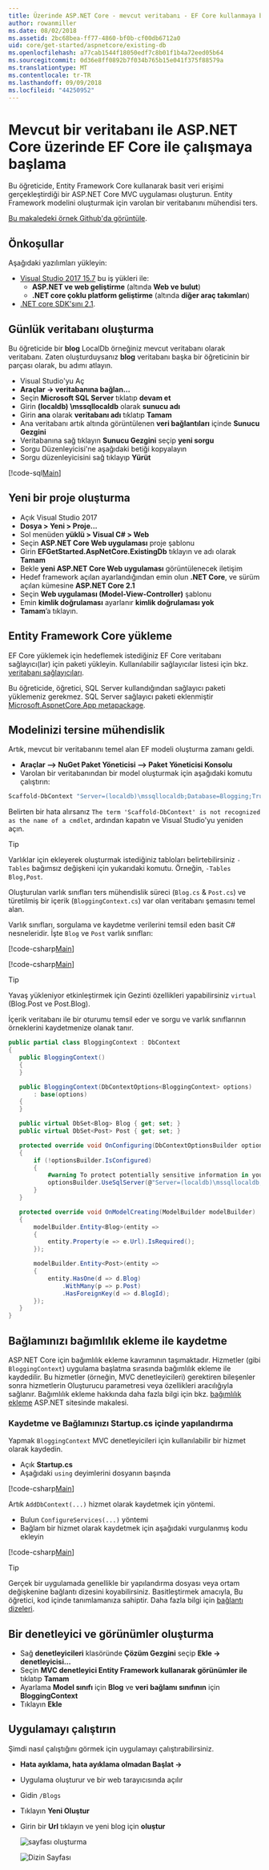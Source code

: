 ```yaml
---
title: Üzerinde ASP.NET Core - mevcut veritabanı - EF Core kullanmaya başlama
author: rowanmiller
ms.date: 08/02/2018
ms.assetid: 2bc68bea-ff77-4860-bf0b-cf00db6712a0
uid: core/get-started/aspnetcore/existing-db
ms.openlocfilehash: a77cab1544f18050edf7c8b01f1b4a72eed05b64
ms.sourcegitcommit: 0d36e8ff0892b7f034b765b15e041f375f88579a
ms.translationtype: MT
ms.contentlocale: tr-TR
ms.lasthandoff: 09/09/2018
ms.locfileid: "44250952"
---
```

# <a name="getting-started-with-ef-core-on-aspnet-core-with-an-existing-database"></a>Mevcut bir veritabanı ile ASP.NET Core üzerinde EF Core ile çalışmaya başlama

Bu öğreticide, Entity Framework Core kullanarak basit veri erişimi gerçekleştirdiği bir ASP.NET Core MVC uygulaması oluşturun. Entity Framework modelini oluşturmak için varolan bir veritabanını mühendisi ters.

[Bu makaledeki örnek Github'da görüntüle](https://github.com/aspnet/EntityFramework.Docs/tree/master/samples/core/GetStarted/AspNetCore/EFGetStarted.AspNetCore.ExistingDb).

## <a name="prerequisites"></a>Önkoşullar

Aşağıdaki yazılımları yükleyin:

* [Visual Studio 2017 15.7](https://www.visualstudio.com/downloads/) bu iş yükleri ile:
  * **ASP.NET ve web geliştirme** (altında **Web ve bulut**)
  * **.NET core çoklu platform geliştirme** (altında **diğer araç takımları**)
* [.NET core SDK'sını 2.1](https://www.microsoft.com/net/download/core).

## <a name="create-blogging-database"></a>Günlük veritabanı oluşturma

Bu öğreticide bir **blog** LocalDb örneğiniz mevcut veritabanı olarak veritabanı. Zaten oluşturduysanız **blog** veritabanı başka bir öğreticinin bir parçası olarak, bu adımı atlayın.

* Visual Studio'yu Aç
* **Araçlar -> veritabanına bağlan...**
* Seçin **Microsoft SQL Server** tıklatıp **devam et**
* Girin **(localdb) \mssqllocaldb** olarak **sunucu adı**
* Girin **ana** olarak **veritabanı adı** tıklatıp **Tamam**
* Ana veritabanı artık altında görüntülenen **veri bağlantıları** içinde **Sunucu Gezgini**
* Veritabanına sağ tıklayın **Sunucu Gezgini** seçip **yeni sorgu**
* Sorgu Düzenleyicisi'ne aşağıdaki betiği kopyalayın
* Sorgu düzenleyicisini sağ tıklayıp **Yürüt**

[!code-sql[Main](../_shared/create-blogging-database-script.sql)]

## <a name="create-a-new-project"></a>Yeni bir proje oluşturma

* Açık Visual Studio 2017
* **Dosya > Yeni > Proje...**
* Sol menüden **yüklü > Visual C# > Web**
* Seçin **ASP.NET Core Web uygulaması** proje şablonu
* Girin **EFGetStarted.AspNetCore.ExistingDb** tıklayın ve adı olarak **Tamam**
* Bekle **yeni ASP.NET Core Web uygulaması** görüntülenecek iletişim
* Hedef framework açılan ayarlandığından emin olun **.NET Core**, ve sürüm açılan kümesine **ASP.NET Core 2.1**
* Seçin **Web uygulaması (Model-View-Controller)** şablonu
* Emin **kimlik doğrulaması** ayarlanır **kimlik doğrulaması yok**
* **Tamam**’a tıklayın.

## <a name="install-entity-framework-core"></a>Entity Framework Core yükleme

EF Core yüklemek için hedeflemek istediğiniz EF Core veritabanı sağlayıcı(lar) için paketi yükleyin. Kullanılabilir sağlayıcılar listesi için bkz. [veritabanı sağlayıcıları](../../providers/index.md). 

Bu öğreticide, öğretici, SQL Server kullandığından sağlayıcı paketi yüklemeniz gerekmez. SQL Server sağlayıcı paketi eklenmiştir [Microsoft.AspnetCore.App metapackage](https://docs.microsoft.com/en-us/aspnet/core/fundamentals/metapackage-app?view=aspnetcore-2.1).

## <a name="reverse-engineer-your-model"></a>Modelinizi tersine mühendislik

Artık, mevcut bir veritabanını temel alan EF modeli oluşturma zamanı geldi.

* **Araçlar –> NuGet Paket Yöneticisi –> Paket Yöneticisi Konsolu**
* Varolan bir veritabanından bir model oluşturmak için aşağıdaki komutu çalıştırın:

``` powershell
Scaffold-DbContext "Server=(localdb)\mssqllocaldb;Database=Blogging;Trusted_Connection=True;" Microsoft.EntityFrameworkCore.SqlServer -OutputDir Models
```

Belirten bir hata alırsanız `The term 'Scaffold-DbContext' is not recognized as the name of a cmdlet`, ardından kapatın ve Visual Studio'yu yeniden açın.

> [!TIP]  
> Varlıklar için ekleyerek oluşturmak istediğiniz tabloları belirtebilirsiniz `-Tables` bağımsız değişkeni için yukarıdaki komutu. Örneğin, `-Tables Blog,Post`.

Oluşturulan varlık sınıfları ters mühendislik süreci (`Blog.cs` & `Post.cs`) ve türetilmiş bir içerik (`BloggingContext.cs`) var olan veritabanı şemasını temel alan.

 Varlık sınıfları, sorgulama ve kaydetme verilerini temsil eden basit C# nesneleridir. İşte `Blog` ve `Post` varlık sınıfları:

 [!code-csharp[Main](../../../../samples/core/GetStarted/AspNetCore/EFGetStarted.AspNetCore.ExistingDb/Models/Blog.cs)]

[!code-csharp[Main](../../../../samples/core/GetStarted/AspNetCore/EFGetStarted.AspNetCore.ExistingDb/Models/Post.cs)]

> [!TIP]  
> Yavaş yükleniyor etkinleştirmek için Gezinti özellikleri yapabilirsiniz `virtual` (Blog.Post ve Post.Blog).

 İçerik veritabanı ile bir oturumu temsil eder ve sorgu ve varlık sınıflarının örneklerini kaydetmenize olanak tanır.

<!-- Static code listing, rather than a linked file, because the tutorial modifies the context file heavily -->
 ``` csharp
public partial class BloggingContext : DbContext
{
    public BloggingContext()
    {
    }

    public BloggingContext(DbContextOptions<BloggingContext> options)
        : base(options)
    {
    }

    public virtual DbSet<Blog> Blog { get; set; }
    public virtual DbSet<Post> Post { get; set; }

    protected override void OnConfiguring(DbContextOptionsBuilder optionsBuilder)
    {
        if (!optionsBuilder.IsConfigured)
        {
            #warning To protect potentially sensitive information in your connection string, you should move it out of source code. See http://go.microsoft.com/fwlink/?LinkId=723263 for guidance on storing connection strings.
            optionsBuilder.UseSqlServer(@"Server=(localdb)\mssqllocaldb;Database=Blogging;Trusted_Connection=True;");
        }
    }

    protected override void OnModelCreating(ModelBuilder modelBuilder)
    {
        modelBuilder.Entity<Blog>(entity =>
        {
            entity.Property(e => e.Url).IsRequired();
        });

        modelBuilder.Entity<Post>(entity =>
        {
            entity.HasOne(d => d.Blog)
                .WithMany(p => p.Post)
                .HasForeignKey(d => d.BlogId);
        });
    }
}
```

## <a name="register-your-context-with-dependency-injection"></a>Bağlamınızı bağımlılık ekleme ile kaydetme

ASP.NET Core için bağımlılık ekleme kavramının taşımaktadır. Hizmetler (gibi `BloggingContext`) uygulama başlatma sırasında bağımlılık ekleme ile kaydedilir. Bu hizmetler (örneğin, MVC denetleyicileri) gerektiren bileşenler sonra hizmetlerin Oluşturucu parametresi veya özellikleri aracılığıyla sağlanır. Bağımlılık ekleme hakkında daha fazla bilgi için bkz. [bağımlılık ekleme](http://docs.asp.net/en/latest/fundamentals/dependency-injection.html) ASP.NET sitesinde makalesi.

### <a name="register-and-configure-your-context-in-startupcs"></a>Kaydetme ve Bağlamınızı Startup.cs içinde yapılandırma

Yapmak `BloggingContext` MVC denetleyicileri için kullanılabilir bir hizmet olarak kaydedin.

* Açık **Startup.cs**
* Aşağıdaki `using` deyimlerini dosyanın başında

[!code-csharp[Main](../../../../samples/core/GetStarted/AspNetCore/EFGetStarted.AspNetCore.ExistingDb/Startup.cs#AddedUsings)]

Artık `AddDbContext(...)` hizmet olarak kaydetmek için yöntemi.
* Bulun `ConfigureServices(...)` yöntemi
* Bağlam bir hizmet olarak kaydetmek için aşağıdaki vurgulanmış kodu ekleyin

[!code-csharp[Main](../../../../samples/core/GetStarted/AspNetCore/EFGetStarted.AspNetCore.ExistingDb/Startup.cs?name=ConfigureServices&highlight=14-15)]

> [!TIP]  
> Gerçek bir uygulamada genellikle bir yapılandırma dosyası veya ortam değişkenine bağlantı dizesini koyabilirsiniz. Basitleştirmek amacıyla, Bu öğretici, kod içinde tanımlamanıza sahiptir. Daha fazla bilgi için [bağlantı dizeleri](../../miscellaneous/connection-strings.md).

## <a name="create-a-controller-and-views"></a>Bir denetleyici ve görünümler oluşturma

* Sağ **denetleyicileri** klasöründe **Çözüm Gezgini** seçip **Ekle -> denetleyicisi...**
* Seçin **MVC denetleyici Entity Framework kullanarak görünümler ile** tıklatıp **Tamam**
* Ayarlama **Model sınıfı** için **Blog** ve **veri bağlamı sınıfının** için **BloggingContext**
* Tıklayın **Ekle**

## <a name="run-the-application"></a>Uygulamayı çalıştırın

Şimdi nasıl çalıştığını görmek için uygulamayı çalıştırabilirsiniz.

* **Hata ayıklama, hata ayıklama olmadan Başlat ->**
* Uygulama oluşturur ve bir web tarayıcısında açılır
* Gidin `/Blogs`
* Tıklayın **Yeni Oluştur**
* Girin bir **Url** tıklayın ve yeni blog için **oluştur**

  ![sayfası oluşturma](_static/create.png)

  ![Dizin Sayfası](_static/index-existing-db.png)
